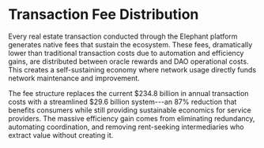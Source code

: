 # Transaction Fee Distribution

Every real estate transaction conducted through the Elephant platform
generates native fees that sustain the ecosystem. These fees,
dramatically lower than traditional transaction costs due to automation
and efficiency gains, are distributed between oracle rewards and DAO
operational costs. This creates a self-sustaining economy where network
usage directly funds network maintenance and improvement.

The fee structure replaces the current \$234.8 billion in annual
transaction costs with a streamlined \$29.6 billion system---an 87%
reduction that benefits consumers while still providing sustainable
economics for service providers. The massive efficiency gain comes from
eliminating redundancy, automating coordination, and removing
rent-seeking intermediaries who extract value without creating it.
